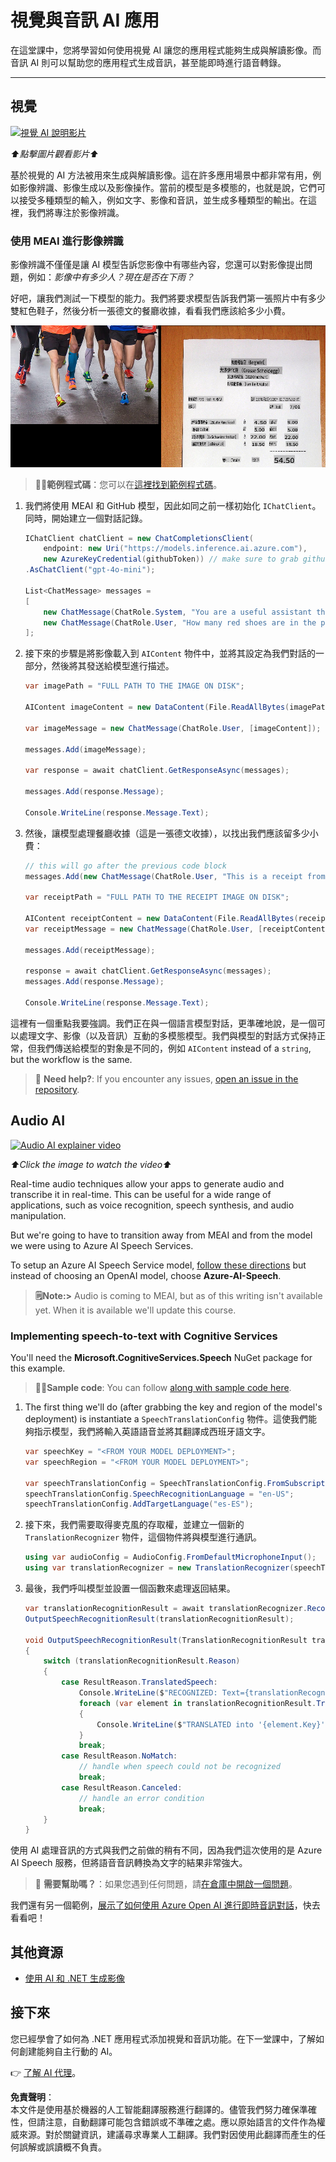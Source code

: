 # 視覺與音訊 AI 應用

在這堂課中，您將學習如何使用視覺 AI 讓您的應用程式能夠生成與解讀影像。而音訊 AI 則可以幫助您的應用程式生成音訊，甚至能即時進行語音轉錄。

---

## 視覺

[![視覺 AI 說明影片](https://img.youtube.com/vi/QXbASt1KXuw/0.jpg)](https://youtu.be/QXbASt1KXuw?feature=shared)

_⬆️點擊圖片觀看影片⬆️_

基於視覺的 AI 方法被用來生成與解讀影像。這在許多應用場景中都非常有用，例如影像辨識、影像生成以及影像操作。當前的模型是多模態的，也就是說，它們可以接受多種類型的輸入，例如文字、影像和音訊，並生成多種類型的輸出。在這裡，我們將專注於影像辨識。

### 使用 MEAI 進行影像辨識

影像辨識不僅僅是讓 AI 模型告訴您影像中有哪些內容，您還可以對影像提出問題，例如：_影像中有多少人？現在是否在下雨？_

好吧，讓我們測試一下模型的能力。我們將要求模型告訴我們第一張照片中有多少雙紅色鞋子，然後分析一張德文的餐廳收據，看看我們應該給多少小費。

![一個包含兩張影像的合成圖。第一張顯示幾個跑步者的腿部，第二張是一張德國餐廳的收據](../../../translated_images/example-visual-image.e2fc4ffa5f01b3d65bb9bd5d23eebf97513bf486b761209b28fea06b63a11f6c.tw.png)

> 🧑‍💻**範例程式碼**：您可以在[這裡找到範例程式碼](../../../03-CoreGenerativeAITechniques/src/Vision-01MEAI-GitHubModels)。

1. 我們將使用 MEAI 和 GitHub 模型，因此如同之前一樣初始化 `IChatClient`。同時，開始建立一個對話記錄。

    ```csharp
    IChatClient chatClient = new ChatCompletionsClient(
        endpoint: new Uri("https://models.inference.ai.azure.com"),
        new AzureKeyCredential(githubToken)) // make sure to grab githubToken from the secrets or environment
    .AsChatClient("gpt-4o-mini");

    List<ChatMessage> messages = 
    [
        new ChatMessage(ChatRole.System, "You are a useful assistant that describes images using a direct style."),
        new ChatMessage(ChatRole.User, "How many red shoes are in the photo?") // we'll start with the running photo
    ];
    ```

1. 接下來的步驟是將影像載入到 `AIContent` 物件中，並將其設定為我們對話的一部分，然後將其發送給模型進行描述。

    ```csharp
    var imagePath = "FULL PATH TO THE IMAGE ON DISK";

    AIContent imageContent = new DataContent(File.ReadAllBytes(imagePath), "image/jpeg"); // the important part here is that we're loading it in bytes. The image could come from anywhere.

    var imageMessage = new ChatMessage(ChatRole.User, [imageContent]);

    messages.Add(imageMessage);

    var response = await chatClient.GetResponseAsync(messages);

    messages.Add(response.Message);

    Console.WriteLine(response.Message.Text);
    ```

1. 然後，讓模型處理餐廳收據（這是一張德文收據），以找出我們應該留多少小費：

    ```csharp
    // this will go after the previous code block
    messages.Add(new ChatMessage(ChatRole.User, "This is a receipt from a lunch. I had the sausage. How much of a tip should I leave?"));

    var receiptPath = "FULL PATH TO THE RECEIPT IMAGE ON DISK";

    AIContent receiptContent = new DataContent(File.ReadAllBytes(receiptPath), "image/jpeg");
    var receiptMessage = new ChatMessage(ChatRole.User, [receiptContent]);

    messages.Add(receiptMessage);

    response = await chatClient.GetResponseAsync(messages);
    messages.Add(response.Message);

    Console.WriteLine(response.Message.Text);
    ```

這裡有一個重點我要強調。我們正在與一個語言模型對話，更準確地說，是一個可以處理文字、影像（以及音訊）互動的多模態模型。我們與模型的對話方式保持正常，但我們傳送給模型的對象是不同的，例如 `AIContent` instead of a `string`, but the workflow is the same.

> 🙋 **Need help?**: If you encounter any issues, [open an issue in the repository](https://github.com/microsoft/Generative-AI-for-beginners-dotnet/issues/new).

## Audio AI

[![Audio AI explainer video](https://img.youtube.com/vi/fuquPXRNqCo/0.jpg)](https://youtu.be/fuquPXRNqCo?feature=shared)

_⬆️Click the image to watch the video⬆️_

Real-time audio techniques allow your apps to generate audio and transcribe it in real-time. This can be useful for a wide range of applications, such as voice recognition, speech synthesis, and audio manipulation.

But we're going to have to transition away from MEAI and from the model we were using to Azure AI Speech Services.

To setup an Azure AI Speech Service model, [follow these directions](../02-SettingUp.NETDev/getting-started-azure-openai.md) but instead of choosing an OpenAI model, choose **Azure-AI-Speech**.

> **🗒️Note:>** Audio is coming to MEAI, but as of this writing isn't available yet. When it is available we'll update this course.

### Implementing speech-to-text with Cognitive Services

You'll need the **Microsoft.CognitiveServices.Speech** NuGet package for this example.

> 🧑‍💻**Sample code**: You can follow [along with sample code here](../../../03-CoreGenerativeAITechniques/src/Audio-01-SpeechMic).

1. The first thing we'll do (after grabbing the key and region of the model's deployment) is instantiate a `SpeechTranslationConfig` 物件。這使我們能夠指示模型，我們將輸入英語語音並將其翻譯成西班牙語文字。

    ```csharp
    var speechKey = "<FROM YOUR MODEL DEPLOYMENT>";
    var speechRegion = "<FROM YOUR MODEL DEPLOYMENT>";

    var speechTranslationConfig = SpeechTranslationConfig.FromSubscription(speechKey, speechRegion);
    speechTranslationConfig.SpeechRecognitionLanguage = "en-US";
    speechTranslationConfig.AddTargetLanguage("es-ES");
    ```

1. 接下來，我們需要取得麥克風的存取權，並建立一個新的 `TranslationRecognizer` 物件，這個物件將與模型進行通訊。

    ```csharp
    using var audioConfig = AudioConfig.FromDefaultMicrophoneInput();
    using var translationRecognizer = new TranslationRecognizer(speechTranslationConfig, audioConfig);
    ```

1. 最後，我們呼叫模型並設置一個函數來處理返回結果。

    ```csharp
    var translationRecognitionResult = await translationRecognizer.RecognizeOnceAsync();
    OutputSpeechRecognitionResult(translationRecognitionResult);

    void OutputSpeechRecognitionResult(TranslationRecognitionResult translationRecognitionResult)
    {
        switch (translationRecognitionResult.Reason)
        {
            case ResultReason.TranslatedSpeech:
                Console.WriteLine($"RECOGNIZED: Text={translationRecognitionResult.Text}");
                foreach (var element in translationRecognitionResult.Translations)
                {
                    Console.WriteLine($"TRANSLATED into '{element.Key}': {element.Value}");
                }
                break;
            case ResultReason.NoMatch:
                // handle when speech could not be recognized
                break;
            case ResultReason.Canceled:
                // handle an error condition
                break;
        }
    }
    ```

使用 AI 處理音訊的方式與我們之前做的稍有不同，因為我們這次使用的是 Azure AI Speech 服務，但將語音音訊轉換為文字的結果非常強大。

> 🙋 **需要幫助嗎？**：如果您遇到任何問題，請[在倉庫中開啟一個問題](https://github.com/microsoft/Generative-AI-for-beginners-dotnet/issues/new)。

我們還有另一個範例，[展示了如何使用 Azure Open AI 進行即時音訊對話](../../../03-CoreGenerativeAITechniques/src/Audio-02-RealTimeAudio)，快去看看吧！

## 其他資源

- [使用 AI 和 .NET 生成影像](https://learn.microsoft.com/dotnet/ai/quickstarts/quickstart-openai-generate-images?tabs=azd&pivots=openai)

## 接下來

您已經學會了如何為 .NET 應用程式添加視覺和音訊功能。在下一堂課中，了解如何創建能夠自主行動的 AI。

👉 [了解 AI 代理](./04-agents.md)。

**免責聲明**：  
本文件是使用基於機器的人工智能翻譯服務進行翻譯的。儘管我們努力確保準確性，但請注意，自動翻譯可能包含錯誤或不準確之處。應以原始語言的文件作為權威來源。對於關鍵資訊，建議尋求專業人工翻譯。我們對因使用此翻譯而產生的任何誤解或誤讀概不負責。